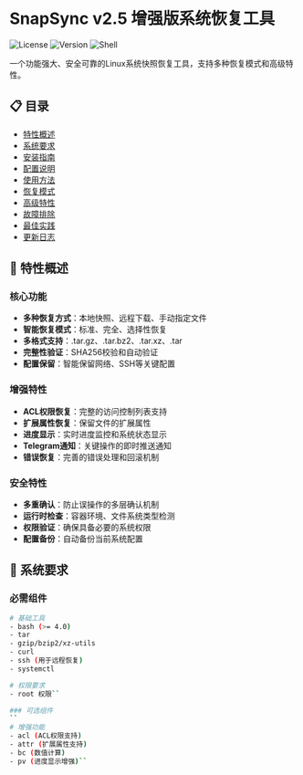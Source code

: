 # SnapSync v2.5 增强版系统恢复工具

![License](https://img.shields.io/badge/license-MIT-blue.svg)
![Version](https://img.shields.io/badge/version-2.5-green.svg)
![Shell](https://img.shields.io/badge/shell-bash-yellow.svg)

一个功能强大、安全可靠的Linux系统快照恢复工具，支持多种恢复模式和高级特性。

## 📋 目录

- [特性概述](#-特性概述)
- [系统要求](#-系统要求)
- [安装指南](#-安装指南)
- [配置说明](#-配置说明)
- [使用方法](#-使用方法)
- [恢复模式](#-恢复模式)
- [高级特性](#-高级特性)
- [故障排除](#-故障排除)
- [最佳实践](#-最佳实践)
- [更新日志](#-更新日志)

## 🚀 特性概述

### 核心功能
- **多种恢复方式**：本地快照、远程下载、手动指定文件
- **智能恢复模式**：标准、完全、选择性恢复
- **多格式支持**：.tar.gz、.tar.bz2、.tar.xz、.tar
- **完整性验证**：SHA256校验和自动验证
- **配置保留**：智能保留网络、SSH等关键配置

### 增强特性
- **ACL权限恢复**：完整的访问控制列表支持
- **扩展属性恢复**：保留文件的扩展属性
- **进度显示**：实时进度监控和系统状态显示
- **Telegram通知**：关键操作的即时推送通知
- **错误恢复**：完善的错误处理和回滚机制

### 安全特性
- **多重确认**：防止误操作的多层确认机制
- **运行时检查**：容器环境、文件系统类型检测
- **权限验证**：确保具备必要的系统权限
- **配置备份**：自动备份当前系统配置

## 🔧 系统要求

### 必需组件
```bash
# 基础工具
- bash (>= 4.0)
- tar
- gzip/bzip2/xz-utils
- curl
- ssh (用于远程恢复)
- systemctl

# 权限要求
- root 权限``

### 可选组件
``
# 增强功能
- acl (ACL权限支持)
- attr (扩展属性支持)
- bc (数值计算)
- pv (进度显示增强)``
